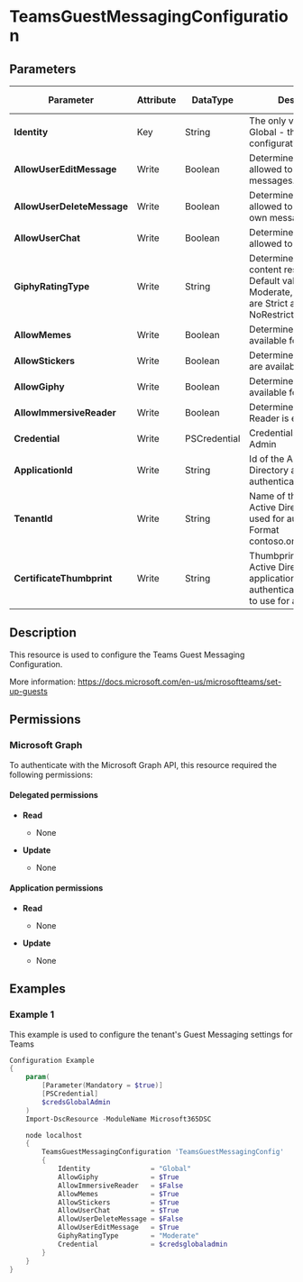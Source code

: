 ﻿# TeamsGuestMessagingConfiguration

## Parameters

| Parameter | Attribute | DataType | Description | Allowed Values |
| --- | --- | --- | --- | --- |
| **Identity** | Key | String | The only valid input is Global - the tenant wide configuration | `Global` |
| **AllowUserEditMessage** | Write | Boolean | Determines if a user is allowed to edit their own messages. | |
| **AllowUserDeleteMessage** | Write | Boolean | Determines if a user is allowed to delete their own messages. | |
| **AllowUserChat** | Write | Boolean | Determines if a user is allowed to chat. | |
| **GiphyRatingType** | Write | String | Determines Giphy content restrictions. Default value is Moderate, other options are Strict and NoRestriction. | `Moderate`, `Strict`, `NoRestriction` |
| **AllowMemes** | Write | Boolean | Determines if memes are available for use. | |
| **AllowStickers** | Write | Boolean | Determines if stickers are available for use. | |
| **AllowGiphy** | Write | Boolean | Determines if Giphy are available for use. | |
| **AllowImmersiveReader** | Write | Boolean | Determines if Immersive Reader is enabled. | |
| **Credential** | Write | PSCredential | Credentials of the Teams Admin | |
| **ApplicationId** | Write | String | Id of the Azure Active Directory application to authenticate with. | |
| **TenantId** | Write | String | Name of the Azure Active Directory tenant used for authentication. Format contoso.onmicrosoft.com | |
| **CertificateThumbprint** | Write | String | Thumbprint of the Azure Active Directory application's authentication certificate to use for authentication. | |

## Description

This resource is used to configure the Teams Guest Messaging Configuration.

More information: https://docs.microsoft.com/en-us/microsoftteams/set-up-guests

## Permissions

### Microsoft Graph

To authenticate with the Microsoft Graph API, this resource required the following permissions:

#### Delegated permissions

- **Read**

    - None

- **Update**

    - None

#### Application permissions

- **Read**

    - None

- **Update**

    - None

## Examples

### Example 1

This example is used to configure the tenant's Guest Messaging settings for Teams

```powershell
Configuration Example
{
    param(
        [Parameter(Mandatory = $true)]
        [PSCredential]
        $credsGlobalAdmin
    )
    Import-DscResource -ModuleName Microsoft365DSC

    node localhost
    {
        TeamsGuestMessagingConfiguration 'TeamsGuestMessagingConfig'
        {
            Identity               = "Global"
            AllowGiphy             = $True
            AllowImmersiveReader   = $False
            AllowMemes             = $True
            AllowStickers          = $True
            AllowUserChat          = $True
            AllowUserDeleteMessage = $False
            AllowUserEditMessage   = $True
            GiphyRatingType        = "Moderate"
            Credential             = $credsglobaladmin
        }
    }
}
```

